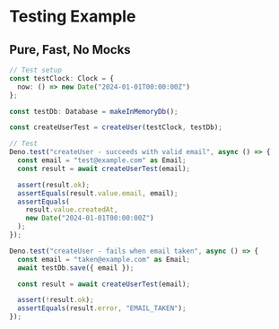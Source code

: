 # Testing Example

## Pure, Fast, No Mocks

```typescript
// Test setup
const testClock: Clock = {
  now: () => new Date("2024-01-01T00:00:00Z")
};

const testDb: Database = makeInMemoryDb();

const createUserTest = createUser(testClock, testDb);

// Test
Deno.test("createUser - succeeds with valid email", async () => {
  const email = "test@example.com" as Email;
  const result = await createUserTest(email);

  assert(result.ok);
  assertEquals(result.value.email, email);
  assertEquals(
    result.value.createdAt,
    new Date("2024-01-01T00:00:00Z")
  );
});

Deno.test("createUser - fails when email taken", async () => {
  const email = "taken@example.com" as Email;
  await testDb.save({ email });

  const result = await createUserTest(email);

  assert(!result.ok);
  assertEquals(result.error, "EMAIL_TAKEN");
});
```

<!-- NOTES: Tests are deterministic, fast, and require no complex setup. Fake implementations are simple - just plain objects. No mocking frameworks needed. -->
